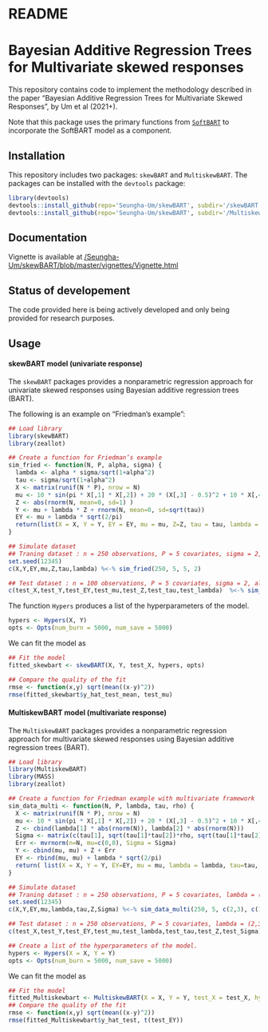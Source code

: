 README
================



# Bayesian Additive Regression Trees for Multivariate skewed responses

This repository contains code to implement the methodology described in
the paper “Bayesian Additive Regression Trees for Multivariate Skewed
Responses”, by Um et al (2021+).

Note that this package uses the primary functions from
[`SoftBART`](https://github.com/theodds/SoftBART) to incorporate the
SoftBART model as a component.

## Installation

This repository includes two packages: `skewBART` and `MultiskewBART`.
The packages can be installed with the `devtools` package:

``` r
library(devtools) 
devtools::install_github(repo='Seungha-Um/skewBART', subdir='/skewBART') 
devtools::install_github(repo='Seungha-Um/skewBART', subdir='/MultiskewBART', force = TRUE) 
```

## Documentation

Vignette is available at
[/Seungha-Um/skewBART/blob/master/vignettes/Vignette.html](http://htmlpreview.github.io/?https://github.com/Seungha-Um/skewBART/blob/master/vignettes/Vignette.html)

## Status of developement

The code provided here is being actively developed and only being
provided for research purposes.

## Usage

#### skewBART model (univariate response)

The `skewBART` packages provides a nonparametric regression approach for
univariate skewed responses using Bayesian additive regression trees
(BART).

The following is an example on “Friedman’s example”:

``` r
## Load library
library(skewBART)
library(zeallot)

## Create a function for Friedman’s example
sim_fried <- function(N, P, alpha, sigma) {
  lambda <- alpha * sigma/sqrt(1+alpha^2)
  tau <- sigma/sqrt(1+alpha^2)
  X <- matrix(runif(N * P), nrow = N)
  mu <- 10 * sin(pi * X[,1] * X[,2]) + 20 * (X[,3] - 0.5)^2 + 10 * X[,4] + 5 * X[,5]
  Z <- abs(rnorm(N, mean=0, sd=1) )
  Y <- mu + lambda * Z + rnorm(N, mean=0, sd=sqrt(tau))
  EY <- mu + lambda * sqrt(2/pi)
  return(list(X = X, Y = Y, EY = EY, mu = mu, Z=Z, tau = tau, lambda = lambda))
}

## Simulate dataset
## Traning dataset : n = 250 observations, P = 5 covariates, sigma = 2, alpha = 5 
set.seed(12345)
c(X,Y,EY,mu,Z,tau,lambda) %<-% sim_fried(250, 5, 5, 2)

## Test dataset : n = 100 observations, P = 5 covariates, sigma = 2, alpha = 5
c(test_X,test_Y,test_EY,test_mu,test_Z,test_tau,test_lambda)  %<-% sim_fried(100, 5, 5 ,2)
```

The function `Hypers` produces a list of the hyperparameters of the
model.

``` r
hypers <- Hypers(X, Y)
opts <- Opts(num_burn = 5000, num_save = 5000)
```

We can fit the model as

``` r
## Fit the model
fitted_skewbart <- skewBART(X, Y, test_X, hypers, opts)

## Compare the quality of the fit
rmse <- function(x,y) sqrt(mean((x-y)^2))
rmse(fitted_skewbart$y_hat_test_mean, test_mu)
```

#### MultiskewBART model (multivariate response)

The `MultiskewBART` packages provides a nonparametric regression
approach for multivariate skewed responses using Bayesian additive
regression trees (BART).

``` r
## Load library
library(MultiskewBART)
library(MASS)
library(zeallot)

## Create a function for Friedman example with multivariate framework
sim_data_multi <- function(N, P, lambda, tau, rho) {
  X <- matrix(runif(N * P), nrow = N)
  mu <- 10 * sin(pi * X[,1] * X[,2]) + 20 * (X[,3] - 0.5)^2 + 10 * X[,4] + 5 * X[,5] 
  Z <- cbind(lambda[1] * abs(rnorm(N)), lambda[2] * abs(rnorm(N)))
  Sigma <- matrix(c(tau[1], sqrt(tau[1]*tau[2])*rho, sqrt(tau[1]*tau[2])*rho, tau[2]), 2, 2)
  Err <- mvrnorm(n=N, mu=c(0,0), Sigma = Sigma)
  Y <- cbind(mu, mu) + Z + Err
  EY <- rbind(mu, mu) + lambda * sqrt(2/pi)
  return( list(X = X, Y = Y, EY=EY, mu = mu, lambda = lambda, tau=tau, Z= Z, Sigma = Sigma) )
}

## Simulate dataset
## Traning dataset : n = 250 observations, P = 5 covariates, lambda = (2,3), tau = c(1,1), rho = 0.5.
set.seed(12345)
c(X,Y,EY,mu,lambda,tau,Z,Sigma) %<-% sim_data_multi(250, 5, c(2,3), c(1,1), 0.5)

## Test dataset : n = 250 observations, P = 5 covariates, lambda = (2,3), tau = c(1,1), rho = 0.5.
c(test_X,test_Y,test_EY,test_mu,test_lambda,test_tau,test_Z,test_Sigma) %<-% sim_data_multi(100, 5, c(2,3), c(1,1), 0.5)

## Create a list of the hyperparameters of the model. 
hypers <- Hypers(X = X, Y = Y)
opts <- Opts(num_burn = 5000, num_save = 5000)
```

We can fit the model as

``` r
## Fit the model
fitted_Multiskewbart <- MultiskewBART(X = X, Y = Y, test_X = test_X, hypers=hypers, opts=opts) 
## Compare the quality of the fit
rmse <- function(x,y) sqrt(mean((x-y)^2))
rmse(fitted_Multiskewbart$y_hat_test, t(test_EY))
```

